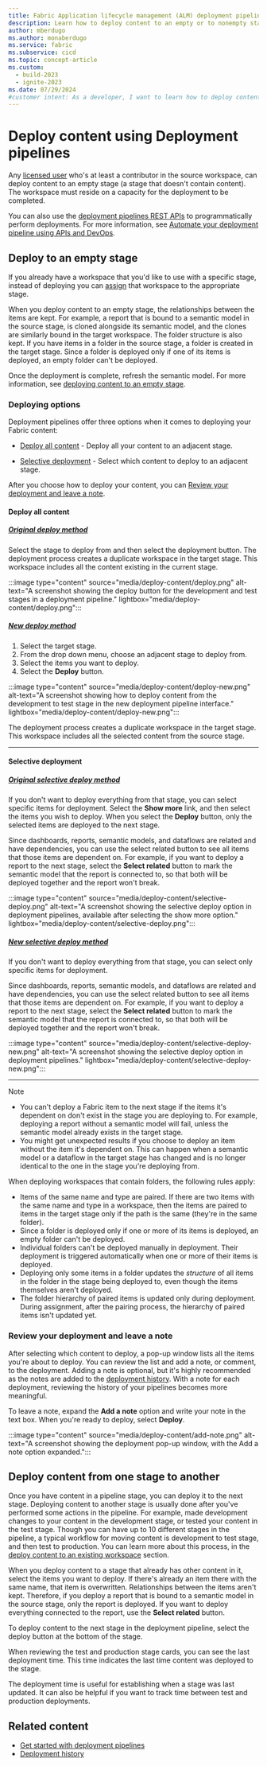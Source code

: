 ```yaml
---
title: Fabric Application lifecycle management (ALM) deployment pipelines deploy content
description: Learn how to deploy content to an empty or to nonempty stage using the Fabric Application lifecycle management (ALM) deployment pipeline tool.
author: mberdugo
ms.author: monaberdugo
ms.service: fabric
ms.subservice: cicd
ms.topic: concept-article
ms.custom:
  - build-2023
  - ignite-2023
ms.date: 07/29/2024
#customer intent: As a developer, I want to learn how to deploy content to an empty or nonempty stage using the Fabric Application lifecycle management (ALM) deployment pipeline tool so that I can manage my content lifecycle.
---
```


# Deploy content using Deployment pipelines

Any [licensed user](../../enterprise/licenses.md) who's at least a contributor in the source workspace, can deploy content to an empty stage (a stage that doesn't contain content). The workspace must reside on a capacity for the deployment to be completed.

You can also use the [deployment pipelines REST APIs](/rest/api/power-bi/pipelines) to programmatically perform deployments. For more information, see [Automate your deployment pipeline using APIs and DevOps](pipeline-automation.md).

## Deploy to an empty stage

If you already have a workspace that you'd like to use with a specific stage, instead of deploying you can [assign](assign-pipeline.md) that workspace to the appropriate stage.

When you deploy content to an empty stage, the relationships between the items are kept. For example, a report that is bound to a semantic model in the source stage, is cloned alongside its semantic model, and the clones are similarly bound in the target workspace. The folder structure is also kept. If you have items in a folder in the source stage, a folder is created in the target stage. Since a folder is deployed only if one of its items is deployed, an empty folder can't be deployed.

Once the deployment is complete, refresh the semantic model. For more information, see [deploying content to an empty stage](understand-the-deployment-process.md#assign-content-to-an-empty-stage).

### Deploying options

Deployment pipelines offer three options when it comes to deploying your Fabric content:

* [Deploy all content](#deploy-all-content) - Deploy all your content to an adjacent stage.

* [Selective deployment](#selective-deployment) - Select which content to deploy to an adjacent stage.

After you choose how to deploy your content, you can [Review your deployment and leave a note](#review-your-deployment-and-leave-a-note).

#### Deploy all content

##### [Original deploy method](#tab/old)

Select the stage to deploy from and then select the deployment button. The deployment process creates a duplicate workspace in the target stage. This workspace includes all the content existing in the current stage.

:::image type="content" source="media/deploy-content/deploy.png" alt-text="A screenshot showing the deploy button for the development and test stages in a deployment pipeline." lightbox="media/deploy-content/deploy.png":::

##### [New deploy method](#tab/new)

1. Select the target stage.
1. From the drop down menu, choose an adjacent stage to deploy from.
1. Select the items you want to deploy.
1. Select the **Deploy** button. 

:::image type="content" source="media/deploy-content/deploy-new.png" alt-text="A screenshot showing how to deploy content from the development to test stage in the new deployment pipeline interface." lightbox="media/deploy-content/deploy-new.png":::

The deployment process creates a duplicate workspace in the target stage. This workspace includes all the selected content from the source stage.

---

#### Selective deployment


##### [Original selective deploy method](#tab/old)

If you don't want to deploy everything from that stage, you can select specific items for deployment. Select the **Show more** link, and then select the items you wish to deploy. When you select the **Deploy** button, only the selected items are deployed to the next stage.

Since dashboards, reports, semantic models, and dataflows are related and have dependencies, you can use the select related button to see all items that those items are dependent on. For example, if you want to deploy a report to the next stage, select the **Select related** button to mark the semantic model that the report is connected to, so that both will be deployed together and the report won't break.

:::image type="content" source="media/deploy-content/selective-deploy.png" alt-text="A screenshot showing the selective deploy option in deployment pipelines, available after selecting the show more option." lightbox="media/deploy-content/selective-deploy.png":::

##### [New selective deploy method](#tab/new)

If you don't want to deploy everything from that stage, you can select only specific items for deployment.

Since dashboards, reports, semantic models, and dataflows are related and have dependencies, you can use the select related button to see all items that those items are dependent on. For example, if you want to deploy a report to the next stage, select the **Select related** button to mark the semantic model that the report is connected to, so that both will be deployed together and the report won't break.

:::image type="content" source="media/deploy-content/selective-deploy-new.png" alt-text="A screenshot showing the selective deploy option in deployment pipelines." lightbox="media/deploy-content/selective-deploy-new.png":::

---

>[!NOTE]
>
> * You can't deploy a Fabric item to the next stage if the items it's dependent on don't exist in the stage you are deploying to. For example, deploying a report without a semantic model will fail, unless the semantic model already exists in the target stage.
> * You might get unexpected results if you choose to deploy an item without the item it's dependent on. This can happen when a semantic model or a dataflow in the target stage has changed and is no longer identical to the one in the stage you're deploying from.

When deploying workspaces that contain folders, the following rules apply:

* Items of the same name and type are paired. If there are two items with the same name and type in a workspace, then the items are paired to items in the target stage only if the path is the same (they're in the same folder).
* Since a folder is deployed only if one or more of its items is deployed, an empty folder can't be deployed.
* Individual folders can't be deployed manually in deployment. Their deployment is triggered automatically when one or more of their items is deployed.
* Deploying only some items in a folder updates the *structure* of all items in the folder in the stage being deployed to, even though the items themselves aren't deployed.
* The folder hierarchy of paired items is updated only during deployment. During assignment, after the pairing process, the hierarchy of paired items isn't updated yet.

### Review your deployment and leave a note

After selecting which content to deploy, a pop-up window lists all the items you're about to deploy. You can review the list and add a note, or comment, to the deployment. Adding a note is optional, but it's highly recommended as the notes are added to the [deployment history](deployment-history.md). With a note for each deployment, reviewing the history of your pipelines becomes more meaningful.

To leave a note, expand the **Add a note** option and write your note in the text box. When you're ready to deploy, select **Deploy**.

:::image type="content" source="media/deploy-content/add-note.png" alt-text="A screenshot showing the deployment pop-up window, with the Add a note option expanded.":::

## Deploy content from one stage to another

Once you have content in a pipeline stage, you can deploy it to the next stage. Deploying content to another stage is usually done after you've performed some actions in the pipeline. For example, made development changes to your content in the development stage, or tested your content in the test stage. Though you can have up to 10 different stages in the pipeline, a typical workflow for moving content is development to test stage, and then test to production. You can learn more about this process, in the [deploy content to an existing workspace](understand-the-deployment-process.md#deploy-content-to-an-existing-workspace) section.

When you deploy content to a stage that already has other content in it, select the items you want to deploy. If there's already an item there with the same name, that item is overwritten. Relationships between the items aren't kept. Therefore, if you deploy a report that is bound to a semantic model in the source stage, only the report is deployed. If you want to deploy everything connected to the report, use the **Select related** button.

To deploy content to the next stage in the deployment pipeline, select the deploy button at the bottom of the stage.

When reviewing the test and production stage cards, you can see the last deployment time. This time indicates the last time content was deployed to the stage.

The deployment time is useful for establishing when a stage was last updated. It can also be helpful if you want to track time between test and production deployments.

## Related content

* [Get started with deployment pipelines](get-started-with-deployment-pipelines.md)
* [Deployment history](deployment-history.md)
